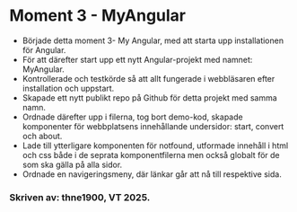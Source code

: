 # Moment 3 - MyAngular

- Började detta moment 3- My Angular, med att starta upp installationen för Angular.
- För att därefter start upp ett nytt Angular-projekt med namnet: MyAngular. 
- Kontrollerade och testkörde så att allt fungerade i webbläsaren efter installation och uppstart. 
- Skapade ett nytt publikt repo på Github för detta projekt med samma namn. 
- Ordnade därefter upp i filerna, tog bort demo-kod, skapade komponenter för webbplatsens innehållande undersidor: start, convert och about.  
- Lade till ytterligare komponenten för notfound, utformade innehåll i html och css både i de seprata komponentfilerna men också globalt för de som ska gälla på alla sidor.
- Ordnade en navigeringsmeny, där länkar går att nå till respektive sida. 






### Skriven av: thne1900, VT 2025. 
